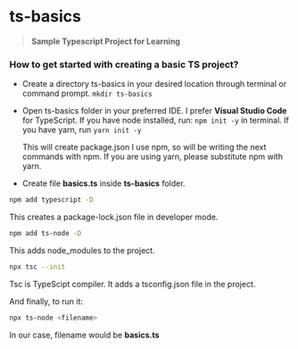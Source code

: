 # ts-basics

> **Sample Typescript Project for Learning**

### How to get started with creating a basic TS project?

- Create a directory ts-basics in your desired location through terminal or command prompt.
  `mkdir ts-basics`

- Open ts-basics folder in your preferred IDE. I prefer **Visual Studio Code** for TypeScript.
  If you have node installed, run: `npm init -y` in terminal.
  If you have yarn, run `yarn init -y`

  This will create package.json
  I use npm, so will be writing the next commands with npm. If you are using yarn, please substitute npm with yarn.
  
- Create file **basics.ts** inside **ts-basics** folder.
```sh
npm add typescript -D
```
This creates a package-lock.json file in developer mode.
```sh
npm add ts-node -D
```
This adds node_modules to the project.
```sh
npx tsc --init
```
Tsc is TypeScipt compiler. It adds a tsconfig.json file in the project.


And finally, to run it:
```sh
npx ts-node <filename>
``` 
  In our case, filename would be **basics.ts**
